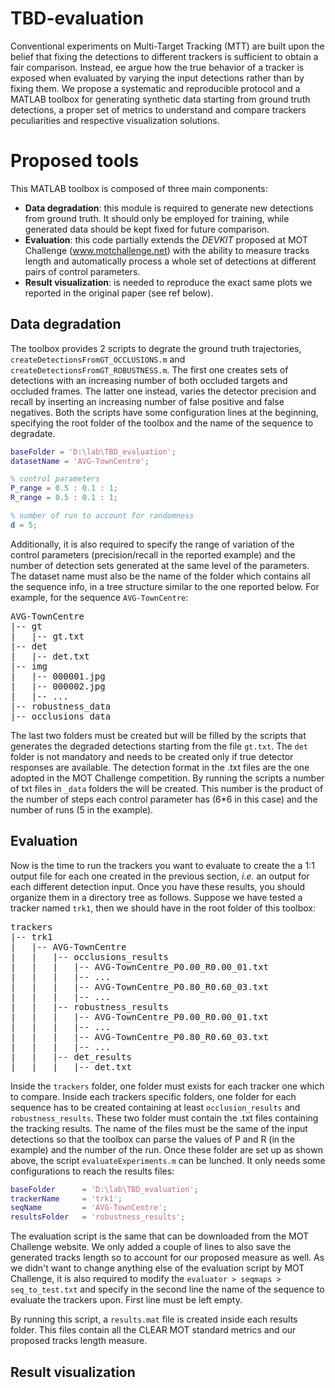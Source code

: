 # TBD-evaluation
Conventional experiments on Multi-Target Tracking (MTT) are built upon the belief that fixing the detections to different trackers is sufficient to obtain a fair comparison. Instead, ee argue how the true behavior of a tracker is exposed when evaluated by varying the input detections rather than by fixing them. We propose a systematic and reproducible protocol and a MATLAB toolbox for generating synthetic data starting from ground truth detections, a proper set of metrics to understand and compare trackers peculiarities and respective visualization solutions.

# Proposed tools
This MATLAB toolbox is composed of three main components:
* **Data degradation**: this module is required to generate new detections from ground truth. It should only be employed for training, while generated data should be kept fixed for future comparison.
* **Evaluation**: this code partially extends the *DEVKIT* proposed at MOT Challenge (www.motchallenge.net) with the ability to measure tracks length and automatically process a whole set of detections at different pairs of control parameters.
* **Result visualization**: is needed to reproduce the exact same plots we reported in the original paper (see ref below).

## Data degradation
The toolbox provides 2 scripts to degrate the ground truth trajectories, `createDetectionsFromGT_OCCLUSIONS.m` and `createDetectionsFromGT_ROBUSTNESS.m`. The first one creates sets of detections with an increasing number of both occluded targets and occluded frames. The latter one instead, varies the detector precision and recall by inserting an increasing number of false positive and false negatives. Both the scripts have some configuration lines at the beginning, specifying the root folder of the toolbox and the name of the sequence to degradate.

```matlab
baseFolder = 'D:\lab\TBD_evaluation';
datasetName = 'AVG-TownCentre';

% control parameters
P_range = 0.5 : 0.1 : 1;
R_range = 0.5 : 0.1 : 1;

% number of run to account for randomness
d = 5;
```

Additionally, it is also required to specify the range of variation of the control parameters (precision/recall in the reported example) and the number of detection sets generated at the same level of the parameters. The dataset name must also be the name of the folder which contains all the sequence info, in a tree structure similar to the one reported below. For example, for the sequence `AVG-TownCentre`:

<pre>
AVG-TownCentre
|-- gt
|   |-- gt.txt
|-- det
|   |-- det.txt
|-- img
|   |-- 000001.jpg
|   |-- 000002.jpg
|   |-- ...
|-- robustness_data
|-- occlusions_data
</pre>

The last two folders must be created but will be filled by the scripts that generates the degraded detections starting from the file `gt.txt`. The `det` folder is not mandatory and needs to be created only if true detector responses are available. The detection format in the .txt files are the one adopted in the MOT Challenge competition. By running the scripts a number of txt files in `_data` folders the will be created. This number is the product of the number of steps each control parameter has (6*6 in this case) and the number of runs (5 in the example).

## Evaluation
Now is the time to run the trackers you want to evaluate to create the a 1:1 output file for each one created in the previous section, *i.e.* an output for each different detection input. Once you have these results, you should organize them in a directory tree as follows. Suppose we have tested a tracker named `trk1`, then we should have in the root folder of this toolbox:

<pre>
trackers
|-- trk1
|   |-- AVG-TownCentre
|   |   |-- occlusions_results
|   |   |   |-- AVG-TownCentre_P0.00_R0.00_01.txt
|   |   |   |-- ...
|   |   |   |-- AVG-TownCentre_P0.80_R0.60_03.txt
|   |   |   |-- ...
|   |   |-- robustness_results
|   |   |   |-- AVG-TownCentre_P0.00_R0.00_01.txt
|   |   |   |-- ...
|   |   |   |-- AVG-TownCentre_P0.80_R0.60_03.txt
|   |   |   |-- ...
|   |   |-- det_results
|   |   |   |-- det.txt
</pre>

Inside the `trackers` folder, one folder must exists for each tracker one which to compare. Inside each trackers specific folders, one folder for each sequence has to be created containing at least `occlusion_results` and `robustness_results`. These two folder must contain the .txt files containing the tracking results. The name of the files must be the same of the input detections so that the toolbox can parse the values of P and R (in the example) and the number of the run. Once these folder are set up as shown above, the script `evaluateExperiments.m` can be lunched. It only needs some configurations to reach the results files:
```matlab
baseFolder      = 'D:\lab\TBD_evaluation';
trackerName     = 'trk1';
seqName         = 'AVG-TownCentre';
resultsFolder   = 'robustness_results';
```
The evaluation script is the same that can be downloaded from the MOT Challenge website. We only added a couple of lines to also save the generated tracks length so to account for our proposed measure as well. As we didn't want to change anything else of the evaluation script by MOT Challenge, it is also required to modify the `evaluator > seqmaps > seq_to_test.txt` and specify in the second line the name of the sequence to evaluate the trackers upon. First line must be left empty.

By running this script, a `results.mat` file is created inside each results folder. This files contain all the CLEAR MOT standard metrics and our proposed tracks length measure.

## Result visualization
